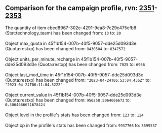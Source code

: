 ## Comparison for the campaign profile, rvn: [2351](https://github.com/PRO100KatYT/FortniteProfileRevisions/tree/main/profiles/campaign/2351%20campaign.json)-[2353](https://github.com/PRO100KatYT/FortniteProfileRevisions/tree/main/profiles/campaign/2353%20campaign.json)

The quantity of item cbed8967-302e-4291-9ea8-7c29c475cfb8 (Stat:technology_team) has been changed from: `13` to: `20`
<br><br>
Object max_quota in 45f1b154-007b-40f5-9057-dde25d093d3e (Quota:restxp) has been changed from: `8430504` to: `8347572`
<br><br>
Object units_per_minute_recharge in 45f1b154-007b-40f5-9057-dde25d093d3e (Quota:restxp) has been changed from: `7025` to: `6956`
<br><br>
Object last_mod_time in 45f1b154-007b-40f5-9057-dde25d093d3e (Quota:restxp) has been changed from: `"2023-04-24T05:53:04.436Z"` to: `"2023-04-24T06:11:04.522Z"`
<br><br>
Object current_value in 45f1b154-007b-40f5-9057-dde25d093d3e (Quota:restxp) has been changed from: `956258.5064666672` to: `0.5064666671678424`
<br><br>
Object level in the profile's stats has been changed from: `123` to: `124`
<br><br>
Object xp in the profile's stats has been changed from: `9937766` to: `3699537`
<br><br>
